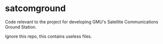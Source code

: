 # satcomground
Code relevant to the project for developing GMU's Satellite Communications Ground Station.

Ignore this repo, this contains useless files.
